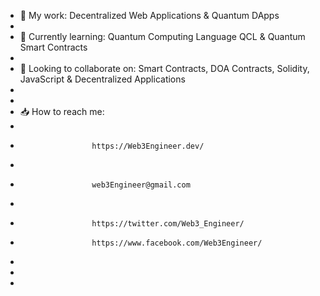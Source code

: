 - 📖 My work:   Decentralized Web Applications & Quantum DApps
- 
- 🌱 Currently learning:   Quantum Computing Language QCL & Quantum Smart Contracts
- 
- 🌳 Looking to collaborate on:   Smart Contracts, DOA Contracts, Solidity, JavaScript & Decentralized Applications
- 
- 
- 📥 How to reach me:
- 
-                     https://Web3Engineer.dev/
-                     
-                     web3Engineer@gmail.com
-                     
-                     https://twitter.com/Web3_Engineer/
-                     https://www.facebook.com/Web3Engineer/
-                     
- 
-                    

<!---
Web3Engineer/Web3Engineer is a ✨ special ✨ repository because its `README.md` (this file) appears on your GitHub profile.
You can click the Preview link to take a look at your changes.
--->
